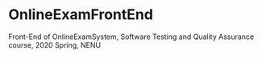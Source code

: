 # OnlineExamFrontEnd
Front-End of OnlineExamSystem, Software Testing and Quality Assurance course, 2020 Spring, NENU
